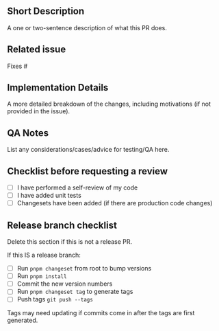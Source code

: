 ## Short Description

A one or two-sentence description of what this PR does.

## Related issue

Fixes #

## Implementation Details

A more detailed breakdown of the changes, including motivations (if not provided in the issue).

## QA Notes

List any considerations/cases/advice for testing/QA here.

## Checklist before requesting a review

- [ ] I have performed a self-review of my code
- [ ] I have added unit tests
- [ ] Changesets have been added (if there are production code changes)

## Release branch checklist

Delete this section if this is not a release PR.

If this IS a release branch:

- [ ] Run `pnpm changeset` from root to bump versions
- [ ] Run `pnpm install`
- [ ] Commit the new version numbers
- [ ] Run `pnpm changeset tag` to generate tags
- [ ] Push tags `git push --tags`

Tags may need updating if commits come in after the tags are first generated.
